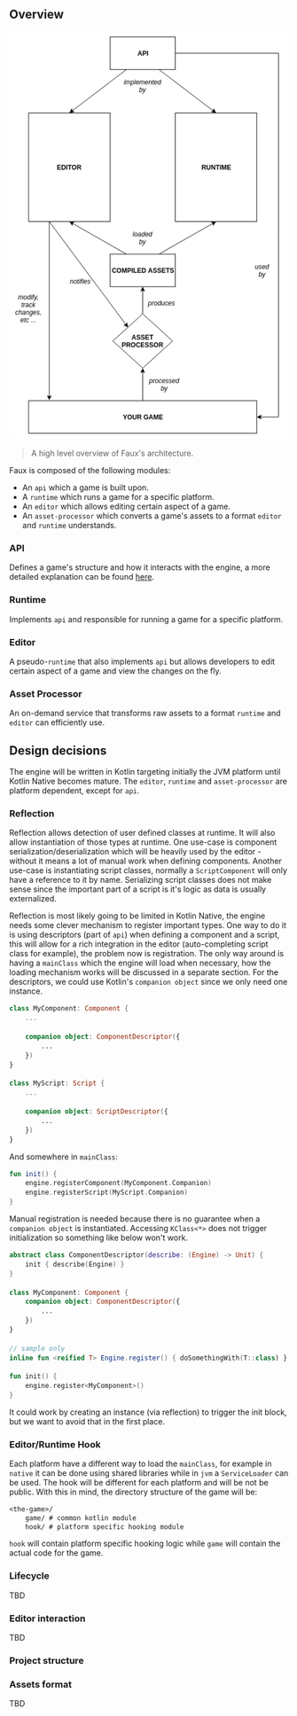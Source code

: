 ## Overview

![architecture-overview](diagrams/architecture.png)

> A high level overview of Faux's architecture.

Faux is composed of the following modules:

- An `api` which a game is built upon.
- A `runtime` which runs a game for a specific platform.
- An `editor` which allows editing certain aspect of a game.
- An `asset-processor` which converts a game's assets to a format `editor`
  and `runtime` understands.

### API
Defines a game's structure and how it interacts with the engine, a more detailed explanation can be found [here](api.md).

### Runtime
Implements `api` and responsible for running a game for a specific platform.

### Editor
A pseudo-`runtime` that also implements `api` but allows developers to edit certain aspect of a game and view the changes on the fly. 

### Asset Processor
An on-demand service that transforms raw assets to a format `runtime` and `editor` can efficiently use.

## Design decisions
The engine will be written in Kotlin targeting initially the JVM platform until Kotlin Native becomes mature. The `editor`, `runtime` and `asset-processor` are platform dependent, except for `api`.

### Reflection
Reflection allows detection of user defined classes at runtime. It will also allow instantiation of those types at runtime. One use-case is component serialization/deserialization which will be heavily used by the editor - without it means a lot of manual work when defining components. Another use-case is instantiating script classes, normally a `ScriptComponent` will only have a reference to it by name. Serializing script classes does not make sense since the important part of a script is it's logic as data is usually externalized.

Reflection is most likely going to be limited in Kotlin Native, the engine needs some clever mechanism to register important types. One way to do it is using descriptors (part of `api`) when defining a component and a script, this will allow for a rich integration in the editor (auto-completing script class for example), the problem now is registration. The only way around is having a `mainClass` which the engine will load when necessary, how the loading mechanism works will be discussed in a separate section. For the descriptors, we could use Kotlin's `companion object` since we only need one instance. 

```kotlin
class MyComponent: Component {
    ...
    
    companion object: ComponentDescriptor({
        ...
    })
}

class MyScript: Script {
    ...
    
    companion object: ScriptDescriptor({
        ...
    })
}
```

And somewhere in `mainClass`:

```kotlin
fun init() {
    engine.registerComponent(MyComponent.Companion)
    engine.registerScript(MyScript.Companion)
}
```

Manual registration is needed because there is no guarantee when a `companion object` is instantiated. Accessing `KClass<*>` does not trigger initialization so something like below won't work.

```kotlin
abstract class ComponentDescriptor(describe: (Engine) -> Unit) {
    init { describe(Engine) }
}

class MyComponent: Component {
    companion object: ComponentDescriptor({
        ...
    })
}

// sample only
inline fun <reified T> Engine.register() { doSomethingWith(T::class) }

fun init() {
    engine.register<MyComponent>()
}
``` 

It could work by creating an instance (via reflection) to trigger the init block, but we want to avoid that in the first place.

### Editor/Runtime Hook
Each platform have a different way to load the `mainClass`, for example in `native` it can be done using shared libraries while in `jvm` a `ServiceLoader` can be used. The hook will be different for each platform and will be not be public. With this in mind, the directory structure of the game will be:

```
<the-game>/
    game/ # common kotlin module
    hook/ # platform specific hooking module
```

`hook` will contain platform specific hooking logic while `game` will contain the actual code for the game.

### Lifecycle
TBD

### Editor interaction
TBD

### Project structure

### Assets format
TBD
